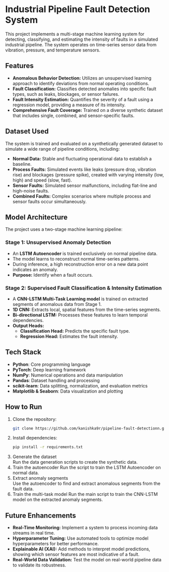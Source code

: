 # Industrial Pipeline Fault Detection System

This project implements a multi-stage machine learning system for detecting, classifying, and estimating the intensity of faults in a simulated industrial pipeline. The system operates on time-series sensor data from vibration, pressure, and temperature sensors.

## Features

- **Anomalous Behavior Detection:** Utilizes an unsupervised learning approach to identify deviations from normal operating conditions.  
- **Fault Classification:** Classifies detected anomalies into specific fault types, such as leaks, blockages, or sensor failures.  
- **Fault Intensity Estimation:** Quantifies the severity of a fault using a regression model, providing a measure of its intensity.  
- **Comprehensive Fault Coverage:** Trained on a diverse synthetic dataset that includes single, combined, and sensor-specific faults.  

## Dataset Used

The system is trained and evaluated on a synthetically generated dataset to simulate a wide range of pipeline conditions, including:

- **Normal Data:** Stable and fluctuating operational data to establish a baseline.  
- **Process Faults:** Simulated events like leaks (pressure drop, vibration rise) and blockages (pressure spike), created with varying intensity (low, high) and speed (slow, fast).  
- **Sensor Faults:** Simulated sensor malfunctions, including flat-line and high-noise faults.  
- **Combined Faults:** Complex scenarios where multiple process and sensor faults occur simultaneously.  

## Model Architecture

The project uses a two-stage machine learning pipeline:

### Stage 1: Unsupervised Anomaly Detection
- An **LSTM Autoencoder** is trained exclusively on normal pipeline data.  
- The model learns to reconstruct normal time-series patterns.  
- During inference, a high reconstruction error on a new data point indicates an anomaly.  
- **Purpose:** Identify when a fault occurs.

### Stage 2: Supervised Fault Classification & Intensity Estimation
- A **CNN-LSTM Multi-Task Learning model** is trained on extracted segments of anomalous data from Stage 1.  
- **1D CNN:** Extracts local, spatial features from the time-series segments.  
- **Bi-directional LSTM:** Processes these features to learn temporal dependencies.  
- **Output Heads:**  
  - **Classification Head:** Predicts the specific fault type.  
  - **Regression Head:** Estimates the fault intensity.  

## Tech Stack

- **Python**: Core programming language  
- **PyTorch**: Deep learning framework  
- **NumPy**: Numerical operations and data manipulation  
- **Pandas**: Dataset handling and processing  
- **scikit-learn**: Data splitting, normalization, and evaluation metrics  
- **Matplotlib & Seaborn**: Data visualization and plotting  

## How to Run

1. Clone the repository:  
   ```bash
   git clone https://github.com/kanishka9r/pipeline-fault-detectionn.git
2. Install dependencies:  
   ```bash  
   pip install -r requirements.txt
3. Generate the dataset  
Run the data generation scripts to create the synthetic data.  
4. Train the autoencoder
Run the script to train the LSTM Autoencoder on normal data.
5. Extract anomaly segments  
Use the autoencoder to find and extract anomalous segments from the fault data.  
6. Train the multi-task model
Run the main script to train the CNN-LSTM model on the extracted anomaly segments.

## Future Enhancements

- **Real-Time Monitoring:** Implement a system to process incoming data streams in real time.  
- **Hyperparameter Tuning:** Use automated tools to optimize model hyperparameters for better performance.  
- **Explainable AI (XAI):** Add methods to interpret model predictions, showing which sensor features are most indicative of a fault.  
- **Real-World Data Validation:** Test the model on real-world pipeline data to validate its robustness.  
  
